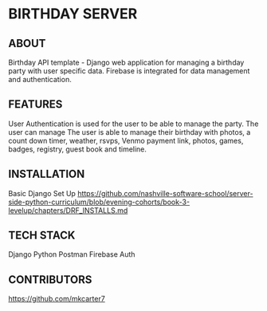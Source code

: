 # BIRTHDAY SERVER

## ABOUT
Birthday API template - Django web application for managing a birthday party with user specific data. Firebase is integrated for data management and authentication.

## FEATURES
User Authentication is used for the user to be able to manage the party. The user can manage The user is able to manage their birthday with photos, a count down timer, weather, rsvps, Venmo payment link, photos, games, badges, registry, guest book and timeline.

## INSTALLATION
Basic Django Set Up https://github.com/nashville-software-school/server-side-python-curriculum/blob/evening-cohorts/book-3-levelup/chapters/DRF_INSTALLS.md


## TECH STACK
Django Python Postman Firebase Auth

## CONTRIBUTORS
https://github.com/mkcarter7
